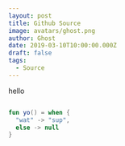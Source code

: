 ```yaml
---
layout: post
title: Github Source
image: avatars/ghost.png
author: Ghost
date: 2019-03-10T10:00:00.000Z
draft: false
tags:
  - Source
---
```


hello

```kt

fun yo() = when {
  "wat" -> "sup",
  else -> null
}

```
